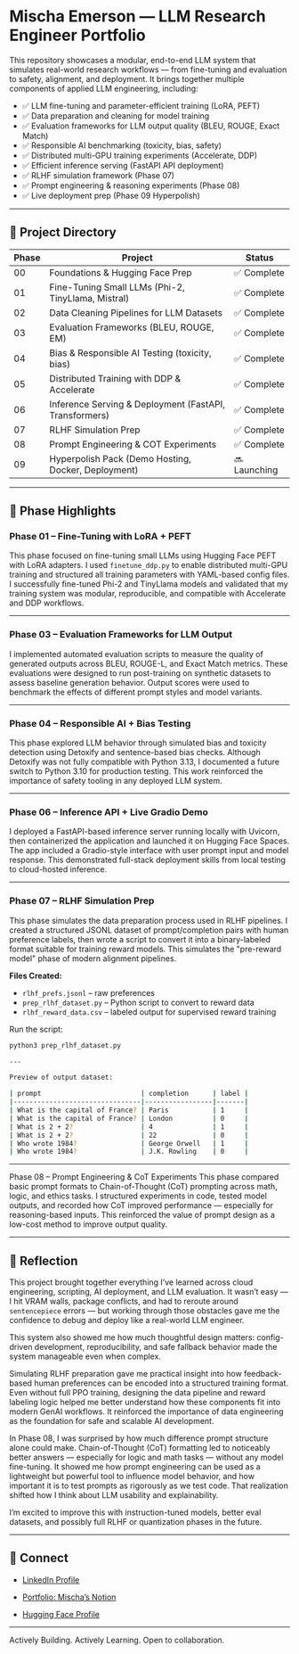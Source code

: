 # Mischa Emerson — LLM Research Engineer Portfolio

This repository showcases a modular, end-to-end LLM system that simulates real-world research workflows — from fine-tuning and evaluation to safety, alignment, and deployment. It brings together multiple components of applied LLM engineering, including:

- ✅ LLM fine-tuning and parameter-efficient training (LoRA, PEFT)
- ✅ Data preparation and cleaning for model training
- ✅ Evaluation frameworks for LLM output quality (BLEU, ROUGE, Exact Match)
- ✅ Responsible AI benchmarking (toxicity, bias, safety)
- ✅ Distributed multi-GPU training experiments (Accelerate, DDP)
- ✅ Efficient inference serving (FastAPI API deployment)
- ✅ RLHF simulation framework (Phase 07)
- ✅ Prompt engineering & reasoning experiments (Phase 08)
- ✅ Live deployment prep (Phase 09 Hyperpolish)

---

## 📂 Project Directory

| Phase | Project | Status |
|---|---|---|
| 00 | Foundations & Hugging Face Prep | ✅ Complete |
| 01 | Fine-Tuning Small LLMs (Phi-2, TinyLlama, Mistral) | ✅ Complete |
| 02 | Data Cleaning Pipelines for LLM Datasets | ✅ Complete |
| 03 | Evaluation Frameworks (BLEU, ROUGE, EM) | ✅ Complete |
| 04 | Bias & Responsible AI Testing (toxicity, bias) | ✅ Complete |
| 05 | Distributed Training with DDP & Accelerate | ✅ Complete |
| 06 | Inference Serving & Deployment (FastAPI, Transformers) | ✅ Complete |
| 07 | RLHF Simulation Prep | ✅ Complete |
| 08 | Prompt Engineering & COT Experiments | ✅ Complete |
| 09 | Hyperpolish Pack (Demo Hosting, Docker, Deployment) | 🔜 Launching |

---

## 🔧 Phase Highlights

### Phase 01 – Fine-Tuning with LoRA + PEFT

This phase focused on fine-tuning small LLMs using Hugging Face PEFT with LoRA adapters. I used `finetune_ddp.py` to enable distributed multi-GPU training and structured all training parameters with YAML-based config files. I successfully fine-tuned Phi-2 and TinyLlama models and validated that my training system was modular, reproducible, and compatible with Accelerate and DDP workflows.

---

### Phase 03 – Evaluation Frameworks for LLM Output

I implemented automated evaluation scripts to measure the quality of generated outputs across BLEU, ROUGE-L, and Exact Match metrics. These evaluations were designed to run post-training on synthetic datasets to assess baseline generation behavior. Output scores were used to benchmark the effects of different prompt styles and model variants.

---

### Phase 04 – Responsible AI + Bias Testing

This phase explored LLM behavior through simulated bias and toxicity detection using Detoxify and sentence-based bias checks. Although Detoxify was not fully compatible with Python 3.13, I documented a future switch to Python 3.10 for production testing. This work reinforced the importance of safety tooling in any deployed LLM system.

---

### Phase 06 – Inference API + Live Gradio Demo

I deployed a FastAPI-based inference server running locally with Uvicorn, then containerized the application and launched it on Hugging Face Spaces. The app included a Gradio-style interface with user prompt input and model response. This demonstrated full-stack deployment skills from local testing to cloud-hosted inference.

---

### Phase 07 – RLHF Simulation Prep

This phase simulates the data preparation process used in RLHF pipelines. I created a structured JSONL dataset of prompt/completion pairs with human preference labels, then wrote a script to convert it into a binary-labeled format suitable for training reward models. This simulates the "pre-reward model" phase of modern alignment pipelines.

**Files Created:**
- `rlhf_prefs.jsonl` – raw preferences  
- `prep_rlhf_dataset.py` – Python script to convert to reward data  
- `rlhf_reward_data.csv` – labeled output for supervised reward training

Run the script:

```bash
python3 prep_rlhf_dataset.py

---

Preview of output dataset:

| prompt                         | completion      | label |
|--------------------------------|-----------------|-------|
| What is the capital of France? | Paris           | 1     |
| What is the capital of France? | London          | 0     |
| What is 2 + 2?                 | 4               | 1     |
| What is 2 + 2?                 | 22              | 0     |
| Who wrote 1984?                | George Orwell   | 1     |
| Who wrote 1984?                | J.K. Rowling    | 0     |

```
---

Phase 08 – Prompt Engineering & CoT Experiments
This phase compared basic prompt formats to Chain-of-Thought (CoT) prompting across math, logic, and ethics tasks. I structured experiments in code, tested model outputs, and recorded how CoT improved performance — especially for reasoning-based inputs. This reinforced the value of prompt design as a low-cost method to improve output quality.

---

## 🧠 Reflection

This project brought together everything I’ve learned across cloud engineering, scripting, AI deployment, and LLM evaluation. It wasn’t easy — I hit VRAM walls, package conflicts, and had to reroute around `sentencepiece` errors — but working through those obstacles gave me the confidence to debug and deploy like a real-world LLM engineer.

This system also showed me how much thoughtful design matters: config-driven development, reproducibility, and safe fallback behavior made the system manageable even when complex.

Simulating RLHF preparation gave me practical insight into how feedback-based human preferences can be encoded into a structured training format. Even without full PPO training, designing the data pipeline and reward labeling logic helped me better understand how these components fit into modern GenAI workflows. It reinforced the importance of data engineering as the foundation for safe and scalable AI development.

In Phase 08, I was surprised by how much difference prompt structure alone could make. Chain-of-Thought (CoT) formatting led to noticeably better answers — especially for logic and math tasks — without any model fine-tuning. It showed me how prompt engineering can be used as a lightweight but powerful tool to influence model behavior, and how important it is to test prompts as rigorously as we test code. That realization shifted how I think about LLM usability and explainability.

I’m excited to improve this with instruction-tuned models, better eval datasets, and possibly full RLHF or quantization phases in the future.

---

## 🔗 Connect

- [LinkedIn Profile](https://www.linkedin.com/in/mischaemerson)
- [Portfolio: Mischa’s Notion](https://merciful-ginger-7b6.notion.site/Mischa-Emerson-Engeering-Portfolio-1ff8807f8f868051bedac07eae351154)

- [Hugging Face Profile](mischaemerson)

---

Actively Building. Actively Learning. Open to collaboration. 

